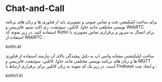 # Chat-and-Call
برای ساخت اپلیکیشن چت و تماس صوتی و تصویری باید از فناوری ها و زبان های برنامه نویسی مختلفی مانند جاوا، کاتلین، سوئیفت، ری اکت نیتیو، فایربیس و WebRTC استفاده کنید.
در زیر نمونه کد Kotlin برای اتصال به سرور و برقراری تماس تصویری با استفاده از WebRTC :


kotlin.kt


ساخت اپلیکیشنی مشابه واتس اپ به دلیل پیچیدگی بالای آن نیازمند استفاده از فناوری ها و زبان های برنامه نویسی مختلفی مانند جاوا، کاتلین، سوئیفت، فایربیس و MQTT است. در زیر یک کد نمونه به زبان کاتلین برای برقراری ارتباط با Firebase و ایجاد چت :

kotlin1.kt
